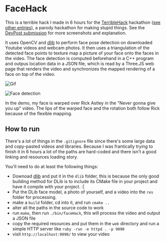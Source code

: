 # FaceHack

This is a terrible hack I made in 6 hours for the [TerribleHack](http://terriblehack.website/) hackathon ([see other entries](http://terriblehack.devpost.com/submissions)), a parody hackathon for making stupid things. See the [DevPost submission](http://devpost.com/software/facehack) for more screenshots and explanation.

It uses OpenCV and [dlib](http://blog.dlib.net/2014/08/real-time-face-pose-estimation.html) to perform face pose detection on downloaded Youtube videos and webcam photos. It then uses a triangulation of the detected face points to texture map a picture of your face onto the faces in the video. The face detection is computed beforehand in a C++ program and outpus location data in a JSON file, which is read by a Three.JS web page that renders the video and synchronizes the mapped rendering of a face on top of the video.

![Gif](http://i.imgur.com/0geqsOU.gifv)

![Face detection](http://i.imgur.com/w7lfLjW.png)

In the demo, my face is warped over Rick Astley in the "Never gonna give you up" video.
The lips of the warped face and the rotation both follow Rick because of the flexible mapping.

## How to run

There's a lot of things in the `.gitignore` file since there's some large data and copy-pasted videos and libraries.
Because I was frantically trying to finish it in 6 hours a lot of the paths are hard-coded and there isn't a good linking and resources loading story.

You'll need to do at least the following things:
- Downoad [dlib](http://dlib.net/) and put it in the `dlib` folder, this is because the only good building method for DLib is to include its CMake file in your project and have it compile with your project. :|
- Put the DLib face model, a photo of yourself, and a video into the `res` folder for processing.
- make a `build` folder, cd into it, and run `cmake ..`
- alter all the paths in the source code to work
- run `make`, then run `./bin/faceHack`, this will process the video and output a JSON file
- copy the required resources and put them in the `web` directory and run a simple HTTP server like `ruby -run -e httpd . -p 9090`
- visit `http://localhost:9090/` to view your video

